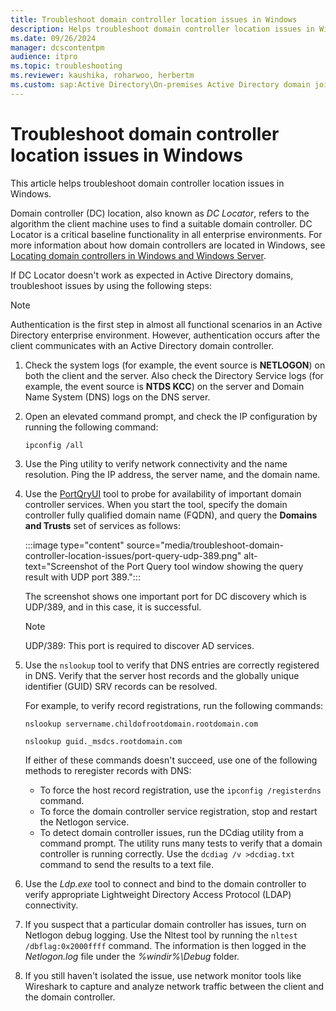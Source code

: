 ```yaml
---
title: Troubleshoot domain controller location issues in Windows
description: Helps troubleshoot domain controller location issues in Windows.
ms.date: 09/26/2024
manager: dcscontentpm
audience: itpro
ms.topic: troubleshooting
ms.reviewer: kaushika, roharwoo, herbertm
ms.custom: sap:Active Directory\On-premises Active Directory domain join, csstroubleshoot
---
```

# Troubleshoot domain controller location issues in Windows

This article helps troubleshoot domain controller location issues in Windows.

Domain controller (DC) location, also known as *DC Locator*, refers to the algorithm the client machine uses to find a suitable domain controller. DC Locator is a critical baseline functionality in all enterprise environments. For more information about how domain controllers are located in Windows, see [Locating domain controllers in Windows and Windows Server](/windows-server/identity/ad-ds/manage/dc-locator).

If DC Locator doesn't work as expected in Active Directory domains, troubleshoot issues by using the following steps:

> [!NOTE]
> Authentication is the first step in almost all functional scenarios in an Active Directory enterprise environment. However, authentication occurs after the client communicates with an Active Directory domain controller.

1. Check the system logs (for example, the event source is **NETLOGON**) on both the client and the server. Also check the Directory Service logs (for example, the event source is **NTDS KCC**) on the server and Domain Name System (DNS) logs on the DNS server.
2. Open an elevated command prompt, and check the IP configuration by running the following command:

    ```console
    ipconfig /all
    ```

3. Use the Ping utility to verify network connectivity and the name resolution. Ping the IP address, the server name, and the domain name.
4. Use the [PortQryUI](https://www.microsoft.com/en-us/download/details.aspx?id=24009&msockid=010f589c35de634f3bee4ca4341562b2) tool to probe for availability of important domain controller services. When you start the tool, specify the domain controller fully qualified domain name (FQDN), and query the **Domains and Trusts** set of services as follows:

    :::image type="content" source="media/troubleshoot-domain-controller-location-issues/port-query-udp-389.png" alt-text="Screenshot of the Port Query tool window showing the query result with UDP port 389.":::

    The screenshot shows one important port for DC discovery which is UDP/389, and in this case, it is successful.

    > [!NOTE]
    > UDP/389: This port is required to discover AD services.

5. Use the `nslookup` tool to verify that DNS entries are correctly registered in DNS. Verify that the server host records and the globally unique identifier (GUID) SRV records can be resolved.

    For example, to verify record registrations, run the following commands:

    ```console
    nslookup servername.childofrootdomain.rootdomain.com
    ```

    ```console
    nslookup guid._msdcs.rootdomain.com
    ```

    If either of these commands doesn't succeed, use one of the following methods to reregister records with DNS:

    - To force the host record registration, use the `ipconfig /registerdns` command.
    - To force the domain controller service registration, stop and restart the Netlogon service.
    - To detect domain controller issues, run the DCdiag utility from a command prompt. The utility runs many tests to verify that a domain controller is running correctly. Use the `dcdiag /v >dcdiag.txt` command to send the results to a text file.

6. Use the *Ldp.exe* tool to connect and bind to the domain controller to verify appropriate Lightweight Directory Access Protocol (LDAP) connectivity.
7. If you suspect that a particular domain controller has issues, turn on Netlogon debug logging. Use the Nltest tool by running the `nltest /dbflag:0x2000ffff` command. The information is then logged in the *Netlogon.log* file under the *%windir%\\Debug* folder.
8. If you still haven't isolated the issue, use network monitor tools like Wireshark to capture and analyze network traffic between the client and the domain controller.
